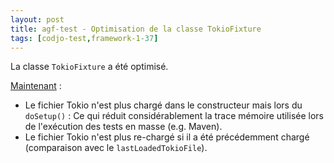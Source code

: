 ```yaml
---
layout: post
title: agf-test - Optimisation de la classe TokioFixture
tags: [codjo-test,framework-1-37]
---
```

La classe ```TokioFixture``` a été optimisé. 

<u>Maintenant</u> : 
* Le fichier Tokio n'est plus chargé dans le constructeur mais lors du ```doSetup()``` : Ce qui réduit considérablement la trace mémoire utilisée lors de l'exécution des tests en masse (e.g. Maven).
* Le fichier Tokio n'est plus re-chargé si il a été précédemment chargé (comparaison avec le ```lastLoadedTokioFile```).

